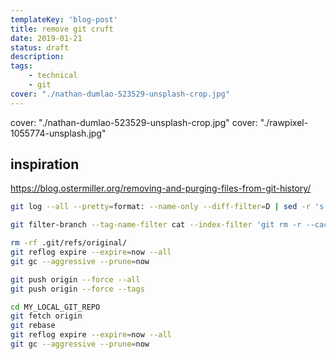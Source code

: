 ```yaml
---
templateKey: 'blog-post'
title: remove git cruft
date: 2019-01-21
status: draft
description:
tags:
    - technical
    - git
cover: "./nathan-dumlao-523529-unsplash-crop.jpg"
---
```


cover: "./nathan-dumlao-523529-unsplash-crop.jpg"
cover: "./rawpixel-1055774-unsplash.jpg"

## inspiration

https://blog.ostermiller.org/removing-and-purging-files-from-git-history/

``` bash
git log --all --pretty=format: --name-only --diff-filter=D | sed -r 's|[^/]+$||g' | sort -u
```
``` bash
git filter-branch --tag-name-filter cat --index-filter 'git rm -r --cached --ignore-unmatch FILE_LIST' --prune-empty -f -- --all
```

``` bash
rm -rf .git/refs/original/
git reflog expire --expire=now --all
git gc --aggressive --prune=now
```

``` bash
git push origin --force --all
git push origin --force --tags
```

``` bash
cd MY_LOCAL_GIT_REPO
git fetch origin
git rebase
git reflog expire --expire=now --all
git gc --aggressive --prune=now
```
